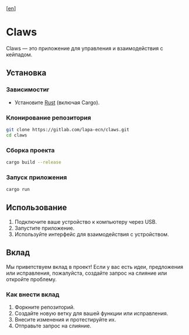 [[en](./README.md)]

# Claws
Claws — это приложение для управления и взаимодействия с кейпадом.

## Установка
### Зависимостиr
- Установите [Rust](https://www.rust-lang.org/tools/install) (включая Cargo).

### Клонирование репозитория
```bash
git clone https://gitlab.com/lapa-ecn/claws.git
cd claws
```

### Сборка проекта
```bash
cargo build --release
```

### Запуск приложения
```bash
cargo run
```

## Использование
1. Подключите ваше устройство к компьютеру через USB.
2. Запустите приложение.
3. Используйте интерфейс для взаимодействия с устройством.

## Вклад
Мы приветствуем вклад в проект! Если у вас есть идеи, предложения или исправления, пожалуйста, создайте запрос на слияние или откройте проблему.

### Как внести вклад
1. Форкните репозиторий.
2. Создайте новую ветку для вашей функции или исправления.
3. Внесите изменения и протестируйте их.
4. Отправьте запрос на слияние.
